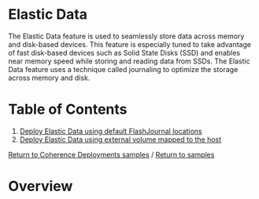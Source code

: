# Elastic Data

The Elastic Data feature is used to seamlessly store data across memory and disk-based devices. 
This feature is especially tuned to take advantage of fast disk-based devices such as Solid State Disks (SSD) and enables near memory speed while storing and reading data from SSDs. 
The Elastic Data feature uses a technique called journaling to optimize the storage across memory and disk.

# Table of Contents

1. [Deploy Elastic Data using default FlashJournal locations](default)
1. [Deploy Elastic Data using external volume mapped to the host](pvc)

[Return to Coherence Deployments samples](../) / [Return to samples](../../README.md#list-of-samples)

# Overview                                                            